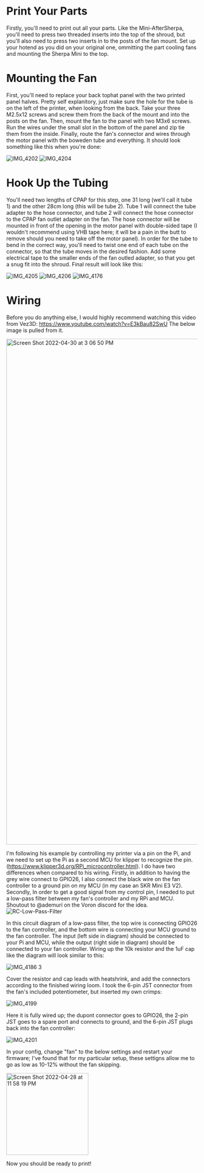 # Print Your Parts
Firstly, you'll need to print out all your parts. Like the Mini-AfterSherpa, you'll need to press two threaded inserts into the top of the shroud, but you'll also need to press two inserts in to the posts of the fan mount. Set up your hotend as you did on your original one, ommitting the part cooling fans and mounting the Sherpa Mini to the top. 

# Mounting the Fan
First, you'll need to replace your back tophat panel with the two printed panel halves. Pretty self explanitory, just make sure the hole for the tube is on the left of the printer, when looking from the back. Take your three M2.5x12 screws and screw them from the back of the mount and into the posts on the fan. Then, mount the fan to the panel with two M3x6 screws. Run the wires under the small slot in the bottom of the panel and zip tie them from the inside. Finally, route the fan's connector and wires through the motor panel with the boweden tube and everything. It should look something like this when you're done:

![IMG_4202](https://user-images.githubusercontent.com/93737816/166125307-f4efa567-0cfe-4296-bb0e-34fc8cb27dda.JPG)
![IMG_4204](https://user-images.githubusercontent.com/93737816/166125303-e32165b5-f81a-4c79-b4bc-82e06df6600d.JPG)


# Hook Up the Tubing
You'll need two lengths of CPAP for this step, one 31 long (we'll call it tube 1) and the other 28cm long (this will be tube 2). Tube 1 will connect the  tube adapter to the hose connector, and tube 2 will connect the hose connector to the CPAP fan outlet adapter on the fan. The hose connector will be mounted in front of the opening in the motor panel with double-sided tape (I wouldn't recommend using VHB tape here; it will be a pain in the butt to remove should you need to take off the motor panel). In order for the tube to bend in the correct way, you'll need to twist one end of each tube on the connector, so that the tube moves in the desired fashion. Add some electrical tape to the smaller ends of the fan outled adapter, so that you get a snug fit into the shroud. Final result will look like this:

![IMG_4205](https://user-images.githubusercontent.com/93737816/166125676-aac620ad-7a52-4bb0-99d7-344b151d18c4.JPG)
![IMG_4206](https://user-images.githubusercontent.com/93737816/166125679-ff2c3d28-6510-479c-8f33-5d99993d7767.JPG)
![IMG_4176](https://user-images.githubusercontent.com/93737816/166125730-5c5238b4-60d7-4f31-9bed-a2c7e861b78b.JPG)


# Wiring
Before you do anything else, I would highly recommend watching this video from Vez3D: https://www.youtube.com/watch?v=E3kBau82SwU
The below image is pulled from it.

<img width="1334" alt="Screen Shot 2022-04-30 at 3 06 50 PM" src="https://user-images.githubusercontent.com/93737816/166124166-685a0327-5af3-42d9-935c-29a4c3455579.png">


I'm following his example by controlling my printer via a pin on the Pi, and we need to set up the Pi as a second MCU for klipper to recognize the pin. (https://www.klipper3d.org/RPi_microcontroller.html). I do have two differences when compared to his wiring. Firstly, in addition to having the grey wire connect to GPIO26, I also connect the black wire on the fan controller to a ground pin on my MCU (in my case an SKR Mini E3 V2). 
Secondly, In order to get a good signal from my control pin, I needed to put a low-pass filter between my fan's controller and my RPi and MCU. Shoutout to @ademuri on the Voron discord for the idea.
![RC-Low-Pass-Filter](https://user-images.githubusercontent.com/93737816/166124358-5a75a4ce-446e-4044-aa16-12f0d58c5985.png)

In this circuit diagram of a low-pass filter, the top wire is connecting GPIO26 to the fan controller, and the bottom wire is connecting your MCU ground to the fan controller. The input (left side in diagram) should be connected to your Pi and MCU, while the output (right side in diagram) should be connected to your fan controller. Wiring up the 10k resistor and the 1uF cap like the diagram will look similar to this:

![IMG_4186 3](https://user-images.githubusercontent.com/93737816/166124846-36db728c-7955-4b6a-9fbf-baaf72c8e721.JPG)

Cover the resistor and cap leads with heatshrink, and add the connectors according to the finished wiring loom. I took the 6-pin JST connector from the fan's included potentiometer, but inserted my own crimps:

![IMG_4199](https://user-images.githubusercontent.com/93737816/166125031-1123b220-4155-49a9-a44d-e925de431653.JPG)

Here it is fully wired up; the dupont connector goes to GPIO26, the 2-pin JST goes to a spare port and connects to ground, and the 6-pin JST plugs back into the fan controller:

![IMG_4201](https://user-images.githubusercontent.com/93737816/166125167-22911d3c-5f96-422b-882c-b67940304e25.JPG)


In your config, change "fan" to the below settings and restart your firmware; I've found that for my particular setup, these settigns allow me to go as low as 10-12% without the fan skipping.

<img width="216" alt="Screen Shot 2022-04-28 at 11 58 19 PM" src="https://user-images.githubusercontent.com/93737816/165898117-19b03a1c-e4a8-4704-80c5-b39b65fa33c3.png">

Now you should be ready to print!
